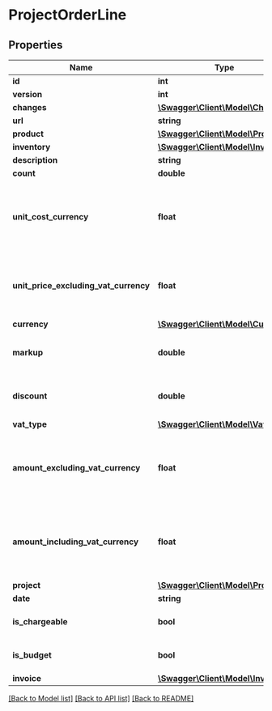 # ProjectOrderLine

## Properties
Name | Type | Description | Notes
------------ | ------------- | ------------- | -------------
**id** | **int** |  | [optional] 
**version** | **int** |  | [optional] 
**changes** | [**\Swagger\Client\Model\Change[]**](Change.md) |  | [optional] 
**url** | **string** |  | [optional] 
**product** | [**\Swagger\Client\Model\Product**](Product.md) |  | [optional] 
**inventory** | [**\Swagger\Client\Model\Inventory**](Inventory.md) |  | [optional] 
**description** | **string** |  | [optional] 
**count** | **double** |  | [optional] 
**unit_cost_currency** | **float** | Unit price purchase (cost) excluding VAT in the order&#x27;s currency | [optional] 
**unit_price_excluding_vat_currency** | **float** | Unit price of purchase excluding VAT in the order&#x27;s currency | [optional] 
**currency** | [**\Swagger\Client\Model\Currency**](Currency.md) |  | [optional] 
**markup** | **double** | Markup given as a percentage (%) | [optional] 
**discount** | **double** | Discount given as a percentage (%) | [optional] 
**vat_type** | [**\Swagger\Client\Model\VatType**](VatType.md) |  | [optional] 
**amount_excluding_vat_currency** | **float** | Total amount on order line excluding VAT in the order&#x27;s currency | [optional] 
**amount_including_vat_currency** | **float** | Total amount on order line including VAT in the order&#x27;s currency | [optional] 
**project** | [**\Swagger\Client\Model\Project**](Project.md) |  | 
**date** | **string** |  | 
**is_chargeable** | **bool** |  | [optional] [default to false]
**is_budget** | **bool** |  | [optional] [default to false]
**invoice** | [**\Swagger\Client\Model\Invoice**](Invoice.md) |  | [optional] 

[[Back to Model list]](../../README.md#documentation-for-models) [[Back to API list]](../../README.md#documentation-for-api-endpoints) [[Back to README]](../../README.md)

